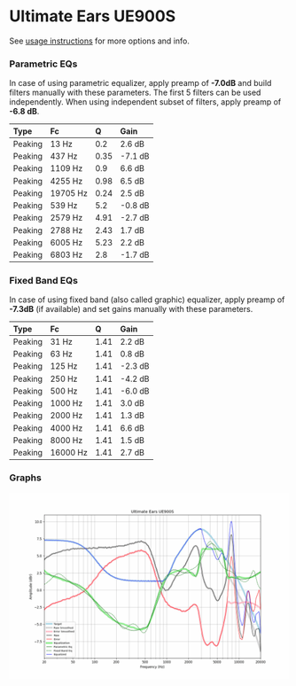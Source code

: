# Ultimate Ears UE900S
See [usage instructions](https://github.com/jaakkopasanen/AutoEq#usage) for more options and info.

### Parametric EQs
In case of using parametric equalizer, apply preamp of **-7.0dB** and build filters manually
with these parameters. The first 5 filters can be used independently.
When using independent subset of filters, apply preamp of **-6.8 dB**.

| Type    | Fc       |    Q | Gain    |
|:--------|:---------|:-----|:--------|
| Peaking | 13 Hz    | 0.2  | 2.6 dB  |
| Peaking | 437 Hz   | 0.35 | -7.1 dB |
| Peaking | 1109 Hz  | 0.9  | 6.6 dB  |
| Peaking | 4255 Hz  | 0.98 | 6.5 dB  |
| Peaking | 19705 Hz | 0.24 | 2.5 dB  |
| Peaking | 539 Hz   | 5.2  | -0.8 dB |
| Peaking | 2579 Hz  | 4.91 | -2.7 dB |
| Peaking | 2788 Hz  | 2.43 | 1.7 dB  |
| Peaking | 6005 Hz  | 5.23 | 2.2 dB  |
| Peaking | 6803 Hz  | 2.8  | -1.7 dB |

### Fixed Band EQs
In case of using fixed band (also called graphic) equalizer, apply preamp of **-7.3dB**
(if available) and set gains manually with these parameters.

| Type    | Fc       |    Q | Gain    |
|:--------|:---------|:-----|:--------|
| Peaking | 31 Hz    | 1.41 | 2.2 dB  |
| Peaking | 63 Hz    | 1.41 | 0.8 dB  |
| Peaking | 125 Hz   | 1.41 | -2.3 dB |
| Peaking | 250 Hz   | 1.41 | -4.2 dB |
| Peaking | 500 Hz   | 1.41 | -6.0 dB |
| Peaking | 1000 Hz  | 1.41 | 3.0 dB  |
| Peaking | 2000 Hz  | 1.41 | 1.3 dB  |
| Peaking | 4000 Hz  | 1.41 | 6.6 dB  |
| Peaking | 8000 Hz  | 1.41 | 1.5 dB  |
| Peaking | 16000 Hz | 1.41 | 2.7 dB  |

### Graphs
![](./Ultimate%20Ears%20UE900S.png)
